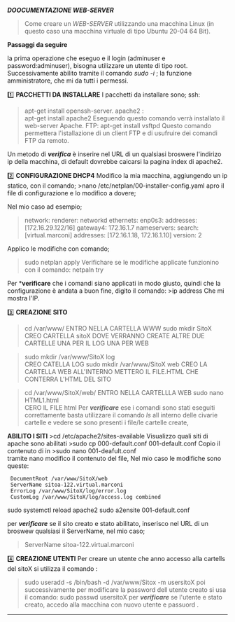 ***DOOCUMENTAZIONE WEB-SERVER***
>Come creare un _WEB-SERVER_  utilizzando una macchina Linux (in questo caso una macchina virtuale di tipo Ubuntu 20-04 64 Bit).

**Passaggi da seguire** 

la prima operazione che eseguo e il login (adminuser e password:adminuser), bisogna utilizzare un utente di tipo root. 
Successivamente abilito tramite il comando *sudo -i* ; la funzione amministratore, che mi da tutti i 
permessi.

:one: **PACCHETTI DA INSTALLARE**
I pacchetti da installare sono; 
ssh:
   >apt-get install openssh-server.
apache2 :  
   > apt-get install apache2
Eseguendo questo comando verrà installato il web-server Apache.
FTP: 
>apt-get install vsftpd
Questo comando permettera l'istallazione di un client FTP e di usufruire dei comandi FTP da remoto.


Un metodo di ***verifica*** è inserire nel URL di un qualsiasi broswere l'indirizo ip della macchina, di default dovrebbe caicarsi la pagina index di apache2.

:two: **CONFIGURAZIONE DHCP4**
Modifico la mia macchina, aggiungendo un  ip statico, con il comando;
     >nano /etc/netplan/00-installer-config.yaml 
apro il file di configurazione e lo modifico a dovere;

Nel mio caso ad esempio;
>network:
>  renderer: networkd
>  ethernets:
>    enp0s3:
>      addresses: [172.16.29.122/16]
>      gateway4: 172.16.1.7
>      nameservers:
>        search: [virtual.marconi]
>        addresses: [172.16.1.18, 172.16.1.10] 
>  version: 2

Applico le modifiche con comando;
   >sudo netplan apply 
Verifichare se le modifiche applicate funzionino con il comando:
   > netpaln try
         
Per ***verificare** che i comandi siano applicati in modo giusto, quindi che la configurazione è andata a buon fine, digito il comando:
      >ip address
 Che mi mostra l'IP.
 
:three: **CREAZIONE SITO**

>cd /var/www/ 
ENTRO NELLA CARTELLA WWW
   >sudo mkdir SitoX  
CREO CARTELLA sitoX DOVE VERRANNO CREATE ALTRE DUE CARTELLE UNA PER IL LOG UNA PER WEB
 
   >sudo mkdir /var/www/SitoX log  
CREO CATELLA LOG
   >sudo mkdir /var/www/SitoX web 
CREO LA CARTELLA WEB ALL'INTERNO METTERO IL FILE.HTML CHE CONTERRA L'HTML DEL SITO

>cd /var/www/SitoX/web/ 
ENTRO NELLA CARTELLLA WEB
   >sudo nano HTML1.html  
CERO IL FILE html
Per ***verificare*** ese i comandi sono stati eseguiti correttamente basta utilizzare il comando *ls* all interno delle cìvarie cartelle e vedere se sono presenti i file/le cartelle create, 

**ABILITO I SITI**
     >cd /etc/apache2/sites-available
Visualizzo quali siti di apache sono abilitati
     >sudo cp 000-default.conf 001-default.conf
 Copio il contenuto di in 
     >sudo nano 001-deafult.conf  
  tramite nano modifico il contenuto del file,
  Nel mio caso le modifiche sono queste:
 
     DocumentRoot /var/www/SitoX/web
     ServerName sitoa-122.virtual.marconi
     ErrorLog /var/www/SitoX/log/error.log
     CustomLog /var/www/SitoX/log/access.log combined
  
sudo systemctl reload apache2
sudo a2ensite 001-default.conf

per ***verificare***  se il sito creato e stato abilitato, inserisco nel URL di un broswew qualsiasi il ServerName, nel mio caso;
   >ServerName sitoa-122.virtual.marconi

:four: **CREAZIONE UTENTI**
Per creare un utente che anno accesso alla cartells del sitoX si utilizza il comando :   
   >sudo useradd -s /bin/bash -d /var/www/Sitox -m usersitoX
poi successivamente per modificare la password dell utente creato si usa il comando:
   >sudo passwd usersitoX
per ***verificare*** se l'utente e stato creato, accedo alla macchina con nuovo utente e passuord .




--------------------------------------------------

